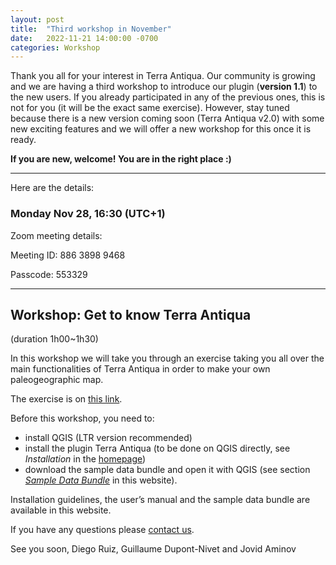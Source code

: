 ```yaml
---
layout: post
title:  "Third workshop in November"
date:   2022-11-21 14:00:00 -0700
categories: Workshop
---
```



Thank you all for your interest in Terra Antiqua. Our community is growing and we are having a third workshop to introduce our plugin (**version 1.1**) to the new users. 
If you already participated in any of the previous ones, this is not for you (it will be the exact same exercise).
However, stay tuned because there is a new version coming soon (Terra Antiqua v2.0) with some new exciting features and we will offer a new workshop for this once it is ready.

**If you are new, welcome! You are in the right place :)**

---

Here are the details:
### Monday Nov 28, 16:30 (UTC+1)

Zoom meeting details:

Meeting ID: 886 3898 9468

Passcode: 553329

---

## Workshop: Get to know Terra Antiqua
(duration 1h00~1h30)

In this workshop we will take you through an exercise taking you all over the main functionalities of Terra Antiqua in order to make your own paleogeographic map.

The exercise is on <a href="https://docs.google.com/document/d/10zRGOljvevSipeq9QPxiNGF1wSqRAuOjpTrNbsRpAdo/edit?usp=sharing"> this link</a>.

Before this workshop, you need to:
- install QGIS (LTR version recommended)
- install the plugin Terra Antiqua (to be done on QGIS directly, see <i>Installation</i> in the <a href="https://jaminzoda.github.io/terra-antiqua-documentation/">homepage</a>)
- download the sample data bundle and open it with QGIS (see section <i><a href="https://jaminzoda.github.io/terra-antiqua-documentation/sample_data.html"> Sample Data Bundle</a></i> in this website).

Installation guidelines, the user’s manual and the sample data bundle are available in this website.


If you have any questions please <a href="mailto:terraantiqua.qgis@gmail.com"> contact us</a>.

See you soon,
Diego Ruiz, Guillaume Dupont-Nivet and Jovid Aminov
